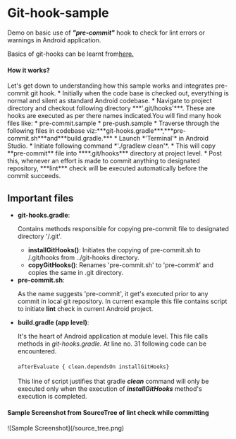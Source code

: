 # Git-hook-sample
Demo on basic use of ***"pre-commit"*** hook to check for lint errors or warnings in Android application.

Basics of git-hooks can be learnt from[here.](https://githooks.com/)

<h4>How it works?</h4>
Let's get down to understanding how this sample works and integrates pre-commit git hook.
* Initially when the code base is checked out, everything is normal and silent as standard Android codebase.
* Navigate to project directory and checkout following directory ***'.git/hooks'***. These are hooks are executed as per there names indicated.You will find many hook files like:
    * pre-commit.sample
    * pre-push.sample
* Traverse through the following files in codebase viz:***git-hooks.gradle***,***pre-commit.sh***and***build.gradle.***
* Launch *'Terminal'* in Android Studio.
* Initiate following command *'./gradlew clean'*.
* This will copy **pre-commit** file into ****.git/hooks*** directory at project level.
* Post this, whenever an effort is made to commit anything to designated repository, ***lint*** check will be executed automatically before the commit succeeds.

<h2>Important files</h2>

*   **git-hooks.gradle**: <p>Contains methods responsible for copying pre-commit file to designated directory '/.git'. 
    *   **installGitHooks()**: Initiates the copying of pre-commit.sh to /.git/hooks from ../git-hooks directory.
    *   **copyGitHooks()**: Renames 'pre-commit.sh' to 'pre-commit' and copies the same in .git directory.
*   **pre-commit.sh**:<p>As the name suggests 'pre-commit', it get's executed prior to any commit in local git repository.
    In current example this file contains script to initiate **lint** check in current Android project. 
*   **build.gradle (app level)**:<p>It's the heart of Android application at module level. This file calls methods in *git-hooks.gradle.* 
At line no. 31 following code can be encountered.<br><br>```afterEvaluate { clean.dependsOn installGitHooks}```<br><br>
This line of script justifies that gradle ***clean*** command will only be executed only when the execution of ***installGitHooks*** method's execution is completed.  

<h4>Sample Screenshot from SourceTree of lint check while committing</h4>
![Sample Screenshot](/source_tree.png)
